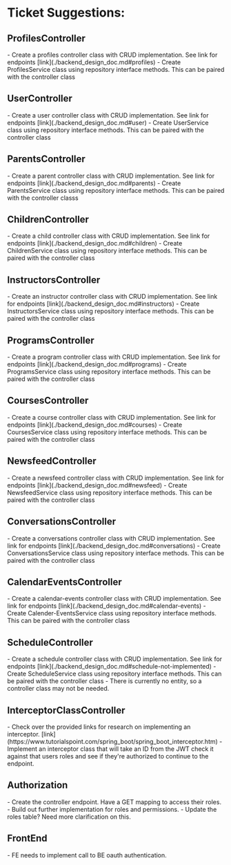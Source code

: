 # Ticket Suggestions:

<h2>ProfilesController</h2>
- Create a profiles controller class with CRUD implementation. See link for endpoints [link](./backend_design_doc.md#profiles)
- Create ProfilesService class using repository interface methods. This can be paired with the controller class 

<h2>UserController</h2>
- Create a user controller class with CRUD implementation. See link for endpoints [link](./backend_design_doc.md#user)
- Create UserService class using repository interface methods. This can be paired with the controller class

<h2>ParentsController</h2>
- Create a parent controller class with CRUD implementation. See link for endpoints [link](./backend_design_doc.md#parents)
- Create ParentsService class using repository interface methods. This can be paired with the controller classs

<h2>ChildrenController</h2>
- Create a child controller class with CRUD implementation. See link for endpoints [link](./backend_design_doc.md#children)
- Create ChildrenService class using repository interface methods. This can be paired with the controller class

<h2>InstructorsController</h2>
- Create an instructor controller class with CRUD implementation. See link for endpoints [link](./backend_design_doc.md#instructors)
- Create InstructorsService class using repository interface methods. This can be paired with the controller class

<h2>ProgramsController</h2>
- Create a program controller class with CRUD implementation. See link for endpoints [link](./backend_design_doc.md#programs)
- Create ProgramsService class using repository interface methods. This can be paired with the controller class

<h2>CoursesController</h2>
- Create a course controller class with CRUD implementation. See link for endpoints [link](./backend_design_doc.md#courses)
- Create CoursesService class using repository interface methods. This can be paired with the controller class

<h2>NewsfeedController</h2>
- Create a newsfeed controller class with CRUD implementation. See link for endpoints [link](./backend_design_doc.md#newsfeed)
- Create NewsfeedService class using repository interface methods. This can be paired with the controller class

<h2>ConversationsController</h2>
- Create a conversations controller class with CRUD implementation. See link for endpoints [link](./backend_design_doc.md#conversations)
- Create ConversationsService class using repository interface methods. This can be paired with the controller class

<h2>CalendarEventsController</h2>
- Create a calendar-events controller class with CRUD implementation. See link for endpoints [link](./backend_design_doc.md#calendar-events)
- Create Calender-EventsService class using repository interface methods. This can be paired with the controller class

<h2>ScheduleController</h2>
- Create a schedule controller class with CRUD implementation. See link for endpoints [link](./backend_design_doc.md#schedule-not-implemented)
- Create ScheduleService class using repository interface methods. This can be paired with the controller class
- There is currently no entity, so a controller class may not be needed.

<h2>InterceptorClassController</h2>
- Check over the provided links for research on implementing an interceptor. [link](https://www.tutorialspoint.com/spring_boot/spring_boot_interceptor.htm)
- Implement an interceptor class that will take an ID from the JWT check it against that users roles and see if they're
authorized to continue to the endpoint.

<h2>Authorization</h2>
- Create the controller endpoint. Have a GET mapping to access their roles.
- Build out further implementation for roles and permissions.
- Update the roles table? Need more clarification on this.


<h2>FrontEnd</h2>
- FE needs to implement call to BE oauth authentication.






